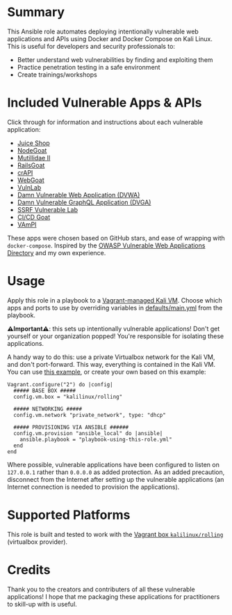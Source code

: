 # Summary
This Ansible role automates deploying intentionally vulnerable web applications and APIs using Docker and Docker Compose on Kali Linux. This is useful for developers and security professionals to:
- Better understand web vulnerabilities by finding and exploiting them
- Practice penetration testing in a safe environment
- Create trainings/workshops

# Included Vulnerable Apps & APIs
Click through for information and instructions about each vulnerable application:
- [Juice Shop](https://owasp.org/www-project-juice-shop/)
- [NodeGoat](https://wiki.owasp.org/index.php/OWASP_Node_js_Goat_Project)
- [Mutillidae II](https://owasp.org/www-project-mutillidae-ii/)
- [RailsGoat](https://github.com/OWASP/railsgoat)
- [crAPI](https://github.com/OWASP/crAPI)
- [WebGoat](https://github.com/WebGoat/WebGoat)
- [VulnLab](https://github.com/Yavuzlar/VulnLab)
- [Damn Vulnerable Web Application (DVWA)](https://github.com/digininja/DVWA)
- [Damn Vulnerable GraphQL Application (DVGA)](https://github.com/dolevf/Damn-Vulnerable-GraphQL-Application)
- [SSRF Vulnerable Lab](https://github.com/incredibleindishell/SSRF_Vulnerable_Lab)
- [CI/CD Goat](https://github.com/cider-security-research/cicd-goat)
- [VAmPI](https://github.com/erev0s/VAmPI/tree/master)

These apps were chosen based on GitHub stars, and ease of wrapping with `docker-compose`. 
Inspired by the [OWASP Vulnerable Web Applications Directory](https://owasp.org/www-project-vulnerable-web-applications-directory/) and my own experience.

# Usage
Apply this role in a playbook to a [Vagrant-managed Kali VM](https://www.kali.org/docs/virtualization/install-vagrant-guest-vm/). Choose which apps and ports to use by overriding variables in [defaults/main.yml](defaults/main.yml) from the playbook.

**⚠️Important⚠️**: this sets up intentionally vulnerable applications! Don't get yourself or your organization popped! You're responsible for isolating these applications.

A handy way to do this: use a private Virtualbox network for the Kali VM, and don't port-forward. This way, everything is contained in the Kali VM. You can use [this example](https://gitlab.com/johnroberts/vm-vulnlab), or create your own based on this example:
```
Vagrant.configure("2") do |config|
  ##### BASE BOX #####
  config.vm.box = "kalilinux/rolling"

  ##### NETWORKING #####
  config.vm.network "private_network", type: "dhcp"

  ##### PROVISIONING VIA ANSIBLE ######
  config.vm.provision "ansible_local" do |ansible|
    ansible.playbook = "playbook-using-this-role.yml"
  end
end
```

Where possible, vulnerable applications have been configured to listen on `127.0.0.1` rather than `0.0.0.0` as added protection. As an added precaution, disconnect from the Internet after setting up the vulnerable applications (an Internet connection is needed to provision the applications).

# Supported Platforms
This role is built and tested to work with the [Vagrant box `kalilinux/rolling`](https://app.vagrantup.com/kalilinux/boxes/rolling) (virtualbox provider).

# Credits
Thank you to the creators and contributers of all these vulnerable applications! I hope that me packaging these applications for practitioners to skill-up with is useful.